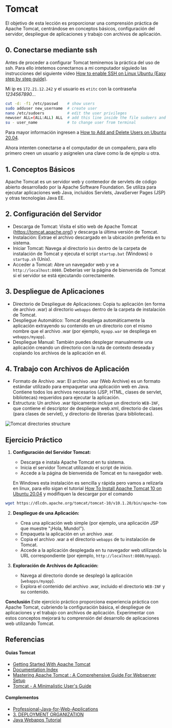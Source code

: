 # Tomcat

El objetivo de esta lección es proporcionar una comprensión práctica de Apache Tomcat, centrándose en conceptos básicos, configuración del servidor, despliegue de aplicaciones y trabajo con archivos de aplicación.

## 0. Conectarse mediante ssh

Antes de proceder a configurar Tomcat teminemos la práctica del uso de ssh. Para ello intetemos conectarnos a mi computador siguiedo las instrucciones del siguiente video [How to enable SSH on Linux Ubuntu (Easy step by step guide)](https://www.youtube.com/watch?v=Wlmne44M6fQ).

Mi ip es `172.21.12.242` y el usuario es `etitc` con la contraseña *1234567890..*.

```bash
cut -d: -f1 /etc/passwd    # show users
sudo adduser new_username  # create user
nano /etc/sudoers          # edit the user privileges
newuser ALL=(ALL:ALL) ALL  # add this line inside the file sudoers and give root privileges
su - user_name             # to change user from terminal
```

Para mayor información ingresen a [How to Add and Delete Users on Ubuntu 20.04](https://www.digitalocean.com/community/tutorials/how-to-add-and-delete-users-on-ubuntu-20-04).

Ahora intenten conectarse a el computador de un compañero, para ello primero creen un usuario y asignelen una clave como la de ejmplo u otra. 

## 1. Conceptos Básicos

Apache Tomcat es un servidor web y contenedor de servlets de código abierto desarrollado por la Apache Software Foundation. Se utiliza para ejecutar aplicaciones web Java, incluidos Servlets, JavaServer Pages (JSP) y otras tecnologías Java EE.

## 2. Configuración del Servidor

- Descarga de Tomcat: Visita el sitio web de Apache Tomcat (https://tomcat.apache.org/) y descarga la última versión de Tomcat. 
- Instalación: Extrae el archivo descargado en la ubicación preferida en tu sistema.
- Iniciar Tomcat: Navega al directorio `bin` dentro de la carpeta de instalación de Tomcat y ejecuta el script `startup.bat` (Windows) o `startup.sh` (Unix).
- Acceder a Tomcat: Abre un navegador web y ve a `http://localhost:8080`. Deberías ver la página de bienvenida de Tomcat si el servidor se está ejecutando correctamente.

## 3. Despliegue de Aplicaciones

- Directorio de Despliegue de Aplicaciones: Copia tu aplicación (en forma de archivo .war) al directorio `webapps` dentro de la carpeta de instalación de Tomcat.
- Despliegue Automático: Tomcat despliega automáticamente la aplicación extrayendo su contenido en un directorio con el mismo nombre que el archivo .war (por ejemplo, `myapp.war` se despliega en `webapps/myapp`).
- Despliegue Manual: También puedes desplegar manualmente una aplicación creando un directorio con la ruta de contexto deseada y copiando los archivos de la aplicación en él.

## 4. Trabajo con Archivos de Aplicación

- Formato de Archivo .war: El archivo .war (Web Archive) es un formato estándar utilizado para empaquetar una aplicación web en Java. Contiene todos los archivos necesarios (JSP, HTML, clases de servlet, bibliotecas) requeridos para ejecutar la aplicación.
- Estructura: Un archivo .war típicamente incluye un directorio `WEB-INF`, que contiene el descriptor de despliegue web.xml, directorio de clases (para clases de servlet), y directorio de librerías (para bibliotecas).

![Tomcat directories structure](https://cdn-images-1.medium.com/v2/resize:fit:1600/1*mDgu59erV4wtpts4DtLWeg.jpeg)

## Ejercicio Práctico

1. **Configuración del Servidor Tomcat:**
   - Descarga e instala Apache Tomcat en tu sistema.
   - Inicia el servidor Tomcat utilizando el script de inicio.
   - Accede a la página de bienvenida de Tomcat en tu navegador web.
  
   En Windows esta instalación es sencilla y rápida pero vamos a relizarla en linux, para ello sigan el tutorial [How To Install Apache Tomcat 10 on Ubuntu 20.04](https://www.digitalocean.com/community/tutorials/how-to-install-apache-tomcat-10-on-ubuntu-20-04) y modifiquen la descargar por el comando

```bash
wget https://dlcdn.apache.org/tomcat/tomcat-10/v10.1.20/bin/apache-tomcat-10.1.20.tar.gz
```

2. **Despliegue de una Aplicación:**
   - Crea una aplicación web simple (por ejemplo, una aplicación JSP que muestre "¡Hola, Mundo!").
   - Empaqueta la aplicación en un archivo .war.
   - Copia el archivo .war a el directorio `webapps` de tu instalación de Tomcat.
   - Accede a la aplicación desplegada en tu navegador web utilizando la URL correspondiente (por ejemplo, `http://localhost:8080/myapp`).

3. **Exploración de Archivos de Aplicación:**
   - Navega al directorio donde se desplegó la aplicación (`webapps/myapp`).
   - Explora el contenido del archivo .war, incluido el directorio `WEB-INF` y su contenido.

**Conclusión**
Este ejercicio práctico proporciona experiencia práctica con Apache Tomcat, cubriendo la configuración básica, el despliegue de aplicaciones y el trabajo con archivos de aplicación. Experimentar con estos conceptos mejorará tu comprensión del desarrollo de aplicaciones web utilizando Tomcat.

## Referencias

#### Guias Tomcat

- [Getting Started With Apache Tomcat](https://dzone.com/refcardz/getting-started-with-apache-tomcat)
- [Documentation Index](https://tomcat.apache.org/tomcat-10.0-doc/index.html)
- [Mastering Apache Tomcat : A Comprehensive Guide For Webserver Setup](https://www.youtube.com/watch?v=c7qZAL1bHi0)
- [Tomcat - A Minimalistic User's Guide](https://tomcat.apache.org/tomcat-3.2-doc/uguide/tomcat_ug.html)

#### Complementos

- [Professional-Java-for-Web-Applications](https://github.com/sergiy-naumovych/Professional-Java-for-Web-Applications)
- [3. DEPLOYMENT ORGANIZATION](https://tomcat.apache.org/tomcat-3.2-doc/appdev/deployment.html)
- [Java Webapps Tutorial](https://cs.lmu.edu/~ray/notes/jw/)
